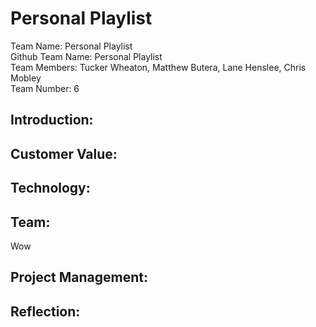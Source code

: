 <h1>Personal Playlist</h1>
Team Name: Personal Playlist<br>
Github Team Name: Personal Playlist<br>
Team Members: Tucker Wheaton, Matthew Butera, Lane Henslee, Chris Mobley<br>
Team Number: 6<br>

<h2>Introduction: </h2> 

<h2>Customer Value:</h2>

<h2>Technology:</h2>

<h2>Team:</h2>
<p1>Wow</p1>

<h2>Project Management:</h2>

<h2>Reflection:</h2>
